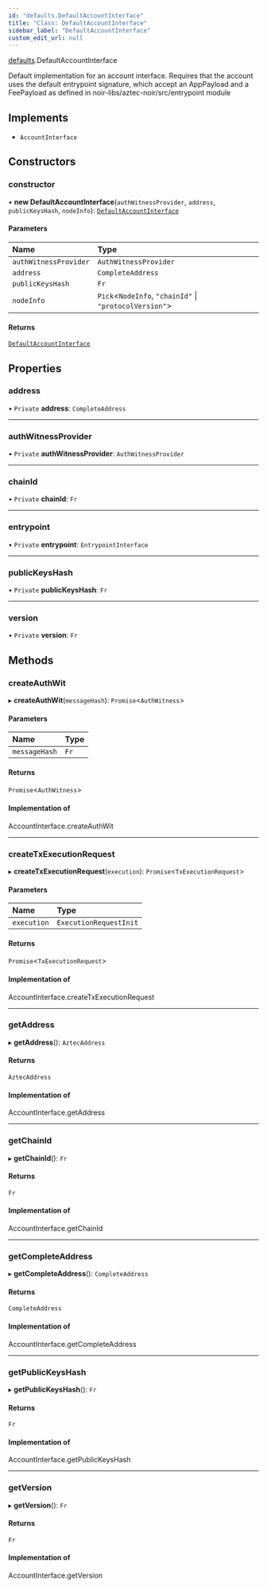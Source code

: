 ```yaml
---
id: "defaults.DefaultAccountInterface"
title: "Class: DefaultAccountInterface"
sidebar_label: "DefaultAccountInterface"
custom_edit_url: null
---
```


[defaults](../modules/defaults.md).DefaultAccountInterface

Default implementation for an account interface. Requires that the account uses the default
entrypoint signature, which accept an AppPayload and a FeePayload as defined in noir-libs/aztec-noir/src/entrypoint module

## Implements

- `AccountInterface`

## Constructors

### constructor

• **new DefaultAccountInterface**(`authWitnessProvider`, `address`, `publicKeysHash`, `nodeInfo`): [`DefaultAccountInterface`](defaults.DefaultAccountInterface.md)

#### Parameters

| Name | Type |
| :------ | :------ |
| `authWitnessProvider` | `AuthWitnessProvider` |
| `address` | `CompleteAddress` |
| `publicKeysHash` | `Fr` |
| `nodeInfo` | `Pick`\<`NodeInfo`, ``"chainId"`` \| ``"protocolVersion"``\> |

#### Returns

[`DefaultAccountInterface`](defaults.DefaultAccountInterface.md)

## Properties

### address

• `Private` **address**: `CompleteAddress`

___

### authWitnessProvider

• `Private` **authWitnessProvider**: `AuthWitnessProvider`

___

### chainId

• `Private` **chainId**: `Fr`

___

### entrypoint

• `Private` **entrypoint**: `EntrypointInterface`

___

### publicKeysHash

• `Private` **publicKeysHash**: `Fr`

___

### version

• `Private` **version**: `Fr`

## Methods

### createAuthWit

▸ **createAuthWit**(`messageHash`): `Promise`\<`AuthWitness`\>

#### Parameters

| Name | Type |
| :------ | :------ |
| `messageHash` | `Fr` |

#### Returns

`Promise`\<`AuthWitness`\>

#### Implementation of

AccountInterface.createAuthWit

___

### createTxExecutionRequest

▸ **createTxExecutionRequest**(`execution`): `Promise`\<`TxExecutionRequest`\>

#### Parameters

| Name | Type |
| :------ | :------ |
| `execution` | `ExecutionRequestInit` |

#### Returns

`Promise`\<`TxExecutionRequest`\>

#### Implementation of

AccountInterface.createTxExecutionRequest

___

### getAddress

▸ **getAddress**(): `AztecAddress`

#### Returns

`AztecAddress`

#### Implementation of

AccountInterface.getAddress

___

### getChainId

▸ **getChainId**(): `Fr`

#### Returns

`Fr`

#### Implementation of

AccountInterface.getChainId

___

### getCompleteAddress

▸ **getCompleteAddress**(): `CompleteAddress`

#### Returns

`CompleteAddress`

#### Implementation of

AccountInterface.getCompleteAddress

___

### getPublicKeysHash

▸ **getPublicKeysHash**(): `Fr`

#### Returns

`Fr`

#### Implementation of

AccountInterface.getPublicKeysHash

___

### getVersion

▸ **getVersion**(): `Fr`

#### Returns

`Fr`

#### Implementation of

AccountInterface.getVersion
